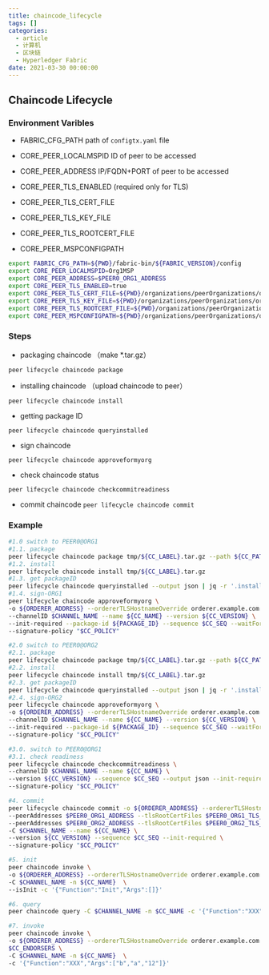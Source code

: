 ```yaml
---
title: chaincode_lifecycle
tags: []
categories:
  - article
  - 计算机
  - 区块链
  - Hyperledger Fabric
date: 2021-03-30 00:00:00
---
```


## Chaincode Lifecycle

### Environment Varibles

- FABRIC_CFG_PATH
  path of `configtx.yaml` file

- CORE_PEER_LOCALMSPID
  ID of peer to be accessed

- CORE_PEER_ADDRESS
  IP/FQDN+PORT of peer to be accessed

- CORE_PEER_TLS_ENABLED (required only for TLS)

- CORE_PEER_TLS_CERT_FILE

- CORE_PEER_TLS_KEY_FILE

- CORE_PEER_TLS_ROOTCERT_FILE

- CORE_PEER_MSPCONFIGPATH

```bash
export FABRIC_CFG_PATH=${PWD}/fabric-bin/${FABRIC_VERSION}/config
export CORE_PEER_LOCALMSPID=Org1MSP
export CORE_PEER_ADDRESS=$PEER0_ORG1_ADDRESS
export CORE_PEER_TLS_ENABLED=true
export CORE_PEER_TLS_CERT_FILE=${PWD}/organizations/peerOrganizations/org1.example.com/peers/peer0.org1.example.com/tls/server.crt
export CORE_PEER_TLS_KEY_FILE=${PWD}/organizations/peerOrganizations/org1.example.com/peers/peer0.org1.example.com/tls/server.key
export CORE_PEER_TLS_ROOTCERT_FILE=${PWD}/organizations/peerOrganizations/org1.example.com/peers/peer0.org1.example.com/tls/ca.crt
export CORE_PEER_MSPCONFIGPATH=${PWD}/organizations/peerOrganizations/org1.example.com/users/Admin@org1.example.com/msp

```

### Steps

- packaging chaincode （make \*.tar.gz）

`peer lifecycle chaincode package`

- installing chaincode （upload chaincode to peer）

`peer lifecycle chaincode install`

- getting package ID

`peer lifecycle chaincode queryinstalled`

- sign chaincode

`peer lifecycle chaincode approveformyorg`

- check chaincode status

`peer lifecycle chaincode checkcommitreadiness`

- commit chaincode
  `peer lifecycle chaincode commit`

### Example

```bash
#1.0 switch to PEER0@ORG1
#1.1. package
peer lifecycle chaincode package tmp/${CC_LABEL}.tar.gz --path ${CC_PATH} --lang $CC_LANG --label ${CC_LABEL}
#1.2. install
peer lifecycle chaincode install tmp/${CC_LABEL}.tar.gz
#1.3. get packageID
peer lifecycle chaincode queryinstalled --output json | jq -r '.installed_chaincodes[] | select(.label == env.CC_LABEL) | .package_id'
#1.4. sign-ORG1
peer lifecycle chaincode approveformyorg \
-o ${ORDERER_ADDRESS} --ordererTLSHostnameOverride orderer.example.com --tls $CORE_PEER_TLS_ENABLED --cafile $ORDERER_CA \
--channelID $CHANNEL_NAME --name ${CC_NAME} --version ${CC_VERSION} \
--init-required --package-id ${PACKAGE_ID} --sequence $CC_SEQ --waitForEvent \
--signature-policy "$CC_POLICY"

#2.0 switch to PEER0@ORG2
#2.1. package
peer lifecycle chaincode package tmp/${CC_LABEL}.tar.gz --path ${CC_PATH} --lang $CC_LANG --label ${CC_LABEL}
#2.2. install
peer lifecycle chaincode install tmp/${CC_LABEL}.tar.gz
#2.3. get packageID
peer lifecycle chaincode queryinstalled --output json | jq -r '.installed_chaincodes[] | select(.label == env.CC_LABEL) | .package_id'
#2.4. sign-ORG2
peer lifecycle chaincode approveformyorg \
-o ${ORDERER_ADDRESS} --ordererTLSHostnameOverride orderer.example.com --tls $CORE_PEER_TLS_ENABLED --cafile $ORDERER_CA \
--channelID $CHANNEL_NAME --name ${CC_NAME} --version ${CC_VERSION} \
--init-required --package-id ${PACKAGE_ID} --sequence $CC_SEQ --waitForEvent \
--signature-policy "$CC_POLICY"

#3.0. switch to PEER0@ORG1
#3.1. check readiness
peer lifecycle chaincode checkcommitreadiness \
--channelID $CHANNEL_NAME --name ${CC_NAME} \
--version ${CC_VERSION} --sequence $CC_SEQ --output json --init-required \
--signature-policy "$CC_POLICY"

#4. commit
peer lifecycle chaincode commit -o ${ORDERER_ADDRESS} --ordererTLSHostnameOverride orderer.example.com --tls $CORE_PEER_TLS_ENABLED --cafile $ORDERER_CA \
--peerAddresses $PEER0_ORG1_ADDRESS --tlsRootCertFiles $PEER0_ORG1_TLS_ROOTCERT_FILE \
--peerAddresses $PEER0_ORG2_ADDRESS --tlsRootCertFiles $PEER0_ORG2_TLS_ROOTCERT_FILE \
-C $CHANNEL_NAME --name ${CC_NAME} \
--version ${CC_VERSION} --sequence $CC_SEQ --init-required \
--signature-policy "$CC_POLICY"

#5. init
peer chaincode invoke \
-o ${ORDERER_ADDRESS} --ordererTLSHostnameOverride orderer.example.com --tls $CORE_PEER_TLS_ENABLED --cafile $ORDERER_CA \
-C $CHANNEL_NAME -n ${CC_NAME}  \
--isInit -c '{"Function":"Init","Args":[]}'

#6. query
peer chaincode query -C $CHANNEL_NAME -n $CC_NAME -c '{"Function":"XXX", "Args":[]}'

#7. invoke
peer chaincode invoke \
-o ${ORDERER_ADDRESS} --ordererTLSHostnameOverride orderer.example.com --tls $CORE_PEER_TLS_ENABLED --cafile $ORDERER_CA \
$CC_ENDORSERS \
-C $CHANNEL_NAME -n ${CC_NAME}  \
-c '{"Function":"XXX","Args":["b","a","12"]}'
```

